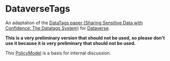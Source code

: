 # DataverseTags

An adaptation of the [DataTags paper (Sharing Sensitive Data with Confidence: The Datatags System)](https://techscience.org/a/2015101601/) for [Dataverse](http://dataverse.org).

**This is a very preliminary version that should not be used, so please don't use it because it is very preliminary that should not be used.**

This [PolicyModel](https://github.com/IQSS/DataTaggingLibrary) is a basis for internal discussion.
